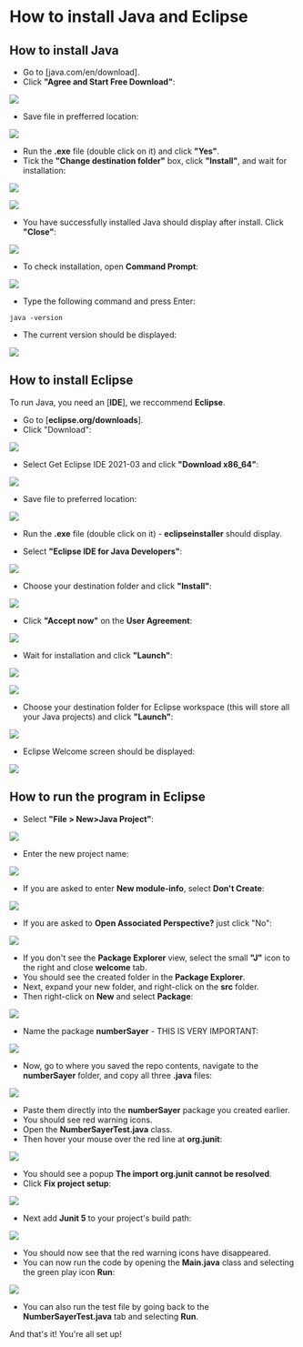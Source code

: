 # How to install Java and Eclipse

## How to install Java

* Go to [java.com/en/download].
* Click **"Agree and Start Free Download"**:

![](Java-install-images/1.jpg)

* Save file in prefferred location:

![](Java-install-images/2.jpg)

* Run the **.exe** file (double click on it) and click **"Yes"**.
* Tick the **"Change destination folder"** box, click **"Install"**, and wait for installation:

![](Java-install-images/3.jpg)

![](Java-install-images/4.jpg)

* You have successfully installed Java should display after install. Click **"Close"**:

![](Java-install-images/5.jpg)
 	
* To check installation, open **Command Prompt**:

![](Java-install-images/6.jpg)

* Type the following command and press Enter:

```
java -version
```

* The current version should be displayed:

![](Java-install-images/7.jpg)

## How to install Eclipse

To run Java, you need an [**IDE**], we reccommend **Eclipse**.

* Go to [**eclipse.org/downloads**].
* Click "Download":

![](Eclipse-install-images/1.jpg)

* Select Get Eclipse IDE 2021-03 and click **"Download x86_64"**:

![](Eclipse-install-images/2.jpg)

* Save file to preferred location:

![](Eclipse-install-images/3.jpg)
	
* Run the **.exe** file (double click on it) - **eclipseinstaller** should display.

* Select **"Eclipse IDE for Java Developers"**:

![](Eclipse-install-images/4.jpg)

* Choose your destination folder and click **"Install"**:

![](Eclipse-install-images/5.jpg)

* Click **"Accept now"** on the **User Agreement**:

![](Eclipse-install-images/6.jpg)

* Wait for installation and click **"Launch"**:

![](Eclipse-install-images/7.jpg)

![](Eclipse-install-images/8.jpg)

* Choose your destination folder for Eclipse workspace (this will store all your Java projects) and click **"Launch"**:

![](Eclipse-install-images/9.jpg)

* Eclipse Welcome screen should be displayed:

![](Eclipse-install-images/10.jpg)

## How to run the program in Eclipse

* Select **"File > New>Java Project"**:

![](Eclipse-install-images/11.jpg)

* Enter the new project name:

![](Eclipse-install-images/12.jpg)

* If you are asked to enter **New module-info**, select **Don't Create**:

![](Eclipse-install-images/14.jpg)

* If you are asked to **Open Associated Perspective?** just click "No":

![](Eclipse-install-images/15.jpg)

* If you don't see the **Package Explorer** view, select the small **"J"** icon to the right and close **welcome** tab.
* You should see the created folder in the **Package Explorer**.
* Next, expand your new folder, and right-click on the **src** folder.
* Then right-click on **New** and select **Package**:

![](Eclipse-install-images/16.jpg)

* Name the package **numberSayer** - THIS IS VERY IMPORTANT:

![](Eclipse-install-images/17.jpg)

* Now, go to where you saved the repo contents, navigate to the **numberSayer** folder, and copy all three **.java** files:

![](Eclipse-install-images/18.jpg)
	
* Paste them directly into the **numberSayer** package you created earlier. 
* You should see red warning icons.
* Open the **NumberSayerTest.java** class.
* Then hover your mouse over the red line at **org.junit**:

![](Eclipse-install-images/19.jpg)

* You should see a popup **The import org.junit cannot be resolved**.
* Click **Fix project setup**:

![](Eclipse-install-images/20.jpg)

* Next add **Junit 5** to your project's build path:

![](Eclipse-install-images/21.jpg)

* You should now see that the red warning icons have disappeared.
* You can now run the code by opening the **Main.java** class and selecting the green play icon **Run**:

![](Eclipse-install-images/22.jpg)

* You can also run the test file by going back to the **NumberSayerTest.java** tab and selecting **Run**.

And that's it! You're all set up!

